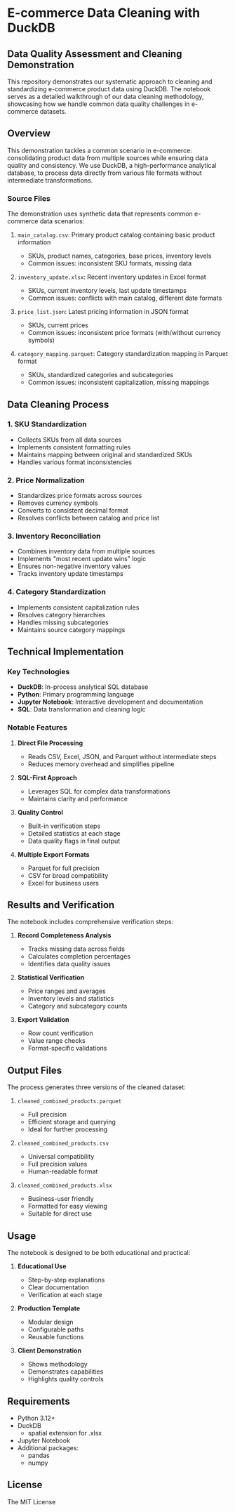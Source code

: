 # E-commerce Data Cleaning with DuckDB
## Data Quality Assessment and Cleaning Demonstration

This repository demonstrates our systematic approach to cleaning and standardizing e-commerce product data using DuckDB. The notebook serves as a detailed walkthrough of our data cleaning methodology, showcasing how we handle common data quality challenges in e-commerce datasets.

## Overview

This demonstration tackles a common scenario in e-commerce: consolidating product data from multiple sources while ensuring data quality and consistency. We use DuckDB, a high-performance analytical database, to process data directly from various file formats without intermediate transformations.

### Source Files

The demonstration uses synthetic data that represents common e-commerce data scenarios:

1. `main_catalog.csv`: Primary product catalog containing basic product information
   - SKUs, product names, categories, base prices, inventory levels
   - Common issues: inconsistent SKU formats, missing data

2. `inventory_update.xlsx`: Recent inventory updates in Excel format
   - SKUs, current inventory levels, last update timestamps
   - Common issues: conflicts with main catalog, different date formats

3. `price_list.json`: Latest pricing information in JSON format
   - SKUs, current prices
   - Common issues: inconsistent price formats (with/without currency symbols)

4. `category_mapping.parquet`: Category standardization mapping in Parquet format
   - SKUs, standardized categories and subcategories
   - Common issues: inconsistent capitalization, missing mappings

## Data Cleaning Process

### 1. SKU Standardization
- Collects SKUs from all data sources
- Implements consistent formatting rules
- Maintains mapping between original and standardized SKUs
- Handles various format inconsistencies

### 2. Price Normalization
- Standardizes price formats across sources
- Removes currency symbols
- Converts to consistent decimal format
- Resolves conflicts between catalog and price list

### 3. Inventory Reconciliation
- Combines inventory data from multiple sources
- Implements "most recent update wins" logic
- Ensures non-negative inventory values
- Tracks inventory update timestamps

### 4. Category Standardization
- Implements consistent capitalization rules
- Resolves category hierarchies
- Handles missing subcategories
- Maintains source category mappings

## Technical Implementation

### Key Technologies
- **DuckDB**: In-process analytical SQL database
- **Python**: Primary programming language
- **Jupyter Notebook**: Interactive development and documentation
- **SQL**: Data transformation and cleaning logic

### Notable Features
1. **Direct File Processing**
   - Reads CSV, Excel, JSON, and Parquet without intermediate steps
   - Reduces memory overhead and simplifies pipeline

2. **SQL-First Approach**
   - Leverages SQL for complex data transformations
   - Maintains clarity and performance

3. **Quality Control**
   - Built-in verification steps
   - Detailed statistics at each stage
   - Data quality flags in final output

4. **Multiple Export Formats**
   - Parquet for full precision
   - CSV for broad compatibility
   - Excel for business users

## Results and Verification

The notebook includes comprehensive verification steps:

1. **Record Completeness Analysis**
   - Tracks missing data across fields
   - Calculates completion percentages
   - Identifies data quality issues

2. **Statistical Verification**
   - Price ranges and averages
   - Inventory levels and statistics
   - Category and subcategory counts

3. **Export Validation**
   - Row count verification
   - Value range checks
   - Format-specific validations

## Output Files

The process generates three versions of the cleaned dataset:

1. `cleaned_combined_products.parquet`
   - Full precision
   - Efficient storage and querying
   - Ideal for further processing

2. `cleaned_combined_products.csv`
   - Universal compatibility
   - Full precision values
   - Human-readable format

3. `cleaned_combined_products.xlsx`
   - Business-user friendly
   - Formatted for easy viewing
   - Suitable for direct use

## Usage

The notebook is designed to be both educational and practical:

1. **Educational Use**
   - Step-by-step explanations
   - Clear documentation
   - Verification at each stage

2. **Production Template**
   - Modular design
   - Configurable paths
   - Reusable functions

3. **Client Demonstration**
   - Shows methodology
   - Demonstrates capabilities
   - Highlights quality controls

## Requirements

- Python 3.12+
- DuckDB
    - spatial extension for .xlsx
- Jupyter Notebook
- Additional packages:
  - pandas
  - numpy

## License

The MIT License

